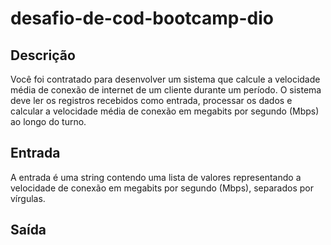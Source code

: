 # desafio-de-cod-bootcamp-dio

## Descrição
Você foi contratado para desenvolver um sistema que calcule a velocidade média de conexão de internet de um cliente durante um período. O sistema deve ler os registros recebidos como entrada, processar os dados e calcular a velocidade média de conexão em megabits por segundo (Mbps) ao longo do turno.

## Entrada
A entrada é uma string contendo uma lista de valores representando a velocidade de conexão em megabits por segundo (Mbps), separados por vírgulas.

## Saída
